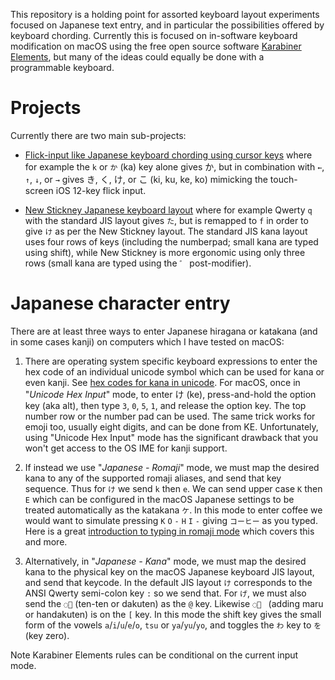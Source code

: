 This repository is a holding point for assorted keyboard layout experiments
focused on Japanese text entry, and in particular the possibilities offered
by keyboard chording. Currently this is focused on in-software keyboard
modification on macOS using the free open source software [Karabiner
Elements](https://karabiner-elements.pqrs.org/), but many of the ideas could
equally be done with a programmable keyboard.

# Projects

Currently there are two main sub-projects:

* [Flick-input like Japanese keyboard chording using cursor
  keys](cursor-chording-flick-input.md) where for example the `k` or `か`
  (ka) key alone gives か, but in combination with `←`, `↑`, `↓`, or `→`
  gives き, く, け, or こ (ki, ku, ke, ko) mimicking the touch-screen iOS
  12-key flick input.

* [New Stickney Japanese keyboard layout](new-stickney-in-macos.md) where
  for example Qwerty `q` with the standard JIS layout gives `た`, but is
  remapped to `f` in order to give `け` as per the New Stickney layout.
  The standard JIS kana layout uses four rows of keys (including the
  numberpad; small kana are typed using shift), while New Stickney is more
  ergonomic using only three rows (small kana are typed using the `゛`
  post-modifier).

# Japanese character entry

There are at least three ways to enter Japanese hiragana or katakana (and
in some cases kanji) on computers which I have tested on macOS:

1. There are operating system specific keyboard expressions to enter the hex
   code of an individual unicode symbol which can be used for kana or even kanji.
   See [hex codes for kana in unicode](http://www.i18nguy.com/unicode/hiragana.html).
   For macOS, once in "*Unicode Hex Input*" mode, to enter け (ke), press-and-hold
   the option key (aka alt), then type `3`, `0`, `5`, `1`, and release the option
   key. The top number row or the number pad can be used. The same trick works for
   emoji too, usually eight digits, and can be done from KE. Unfortunately, using
   "Unicode Hex Input" mode has the significant drawback that you won't get access
   to the OS IME for kanji support.

2. If instead we use "*Japanese - Romaji*" mode, we must map the desired kana to
   any of the supported romaji aliases, and send that key sequence. Thus for `け`
   we send `k` then `e`. We can send upper case `K` then `E` which can be
   configured in the macOS Japanese settings to be treated automatically as
   the katakana `ケ`. In this mode to enter coffee we would want to simulate
   pressing `K` `O` `-` `H` `I` `-` giving `コーヒー` as you typed. Here is
   a great [introduction to typing in romaji
   mode](https://www.tofugu.com/japanese/how-to-type-in-japanese/) which
   covers this and more.

3. Alternatively, in "*Japanese - Kana*" mode, we must map the desired kana to
   the physical key on the macOS Japanese keyboard JIS layout, and send that
   keycode. In the default JIS layout `け` corresponds to the ANSI Qwerty semi-colon
   key `:` so we send that. For `げ`, we must also send the `◌゙` (ten-ten or
   dakuten) as the `@` key. Likewise `◌゚ ` (adding maru or handakuten) is on the
   `[` key. In this mode the shift key gives the small form of the vowels
   `a`/`i`/`u`/`e`/`o`, `tsu` or `ya`/`yu`/`yo`, and toggles the `わ` key to
   `を` (key zero).

Note Karabiner Elements rules can be conditional on the current input mode.
